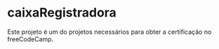 # caixaRegistradora
Este projeto é um do projetos necessários para obter a certificação no freeCodeCamp.
